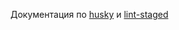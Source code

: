Документация по [husky](https://typicode.github.io/husky/#/) и [lint-staged](https://www.npmjs.com/package/lint-staged)